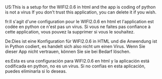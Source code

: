 US:This is a setup for the WIFI2.0.6 in html and the app is coding of python is not a virus If you don't trust this application, you can delete it if you wish.

fr:Il s'agit d'une configuration pour le WIFI2.0.6 en html et l'application est codée en python ce n'est pas un virus. Si vous ne faites pas confiance à cette application, vous pouvez la supprimer si vous le souhaitez.

De:Dies ist eine Konfiguration für WIFI2.0.6 in HTML und die Anwendung ist in Python codiert, es handelt sich also nicht um einen Virus. Wenn Sie dieser App nicht vertrauen, können Sie sie bei Bedarf löschen.

es:Esta es una configuración para WIFI2.0.6 en html y la aplicación está codificada en python, no es un virus. Si no confías en esta aplicación, puedes eliminarla si lo deseas.

